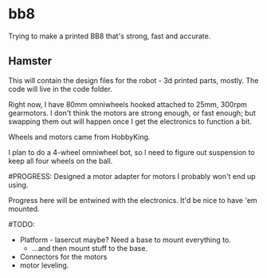 # bb8
Trying to make a printed BB8 that's strong, fast and accurate.

## Hamster
This will contain the design files for the robot - 3d printed parts, mostly.
The code will live in the code folder.

Right now, I have 80mm omniwheels hooked attached to 25mm, 300rpm gearmotors.
I don't think the motors are strong enough, or fast enough; but swapping them out
will happen once I get the electronics to function a bit.

Wheels and motors came from HobbyKing.

I plan to do a 4-wheel omniwheel bot, so I need to figure out suspension to keep all four wheels on the ball.

#PROGRESS:
Designed a motor adapter for motors I probably won't end up using.

Progress here will be entwined with the electronics.  It'd be nice to have 'em mounted.

#TODO:
- Platform - lasercut maybe?  Need a base to mount everything to.
  - ...and then mount stuff to the base.
- Connectors for the motors
- motor leveling.
